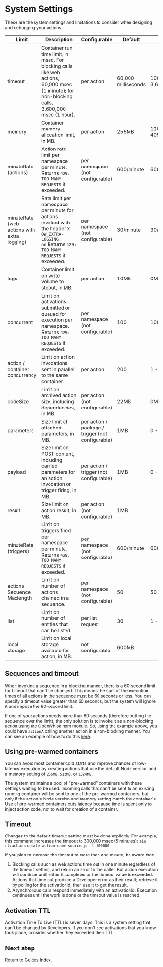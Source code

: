 # System Settings

These are the system settings and limitations to consider when designing and debugging your actions.

| Limit                                       | Description                                                                                                                                      | Configurable                                      | Default             | Range               |
| ------------------------------------------- | ------------------------------------------------------------------------------------------------------------------------------------------------ | ------------------------------------------------- | ------------------- | ------------------- |
| timeout                                     | Container run time limit, in msec. For blocking calls like web actions, 60,000 msec (1 minute); for non-blocking calls, 3,600,000 msec (1 hour). | per action                                        | 60,000 milliseconds | 100ms - 3,600,000ms |
| memory                                      | Container memory allocation limit, in MB.                                                                                                        | per action                                        | 256MB               | 128MB - 4096MB      |
| minuteRate (actions)                        | Action rate limit per namespace per minute. Returns `429: TOO MANY REQUESTS` if exceeded.                                                        | per namespace (not configurable)                  | 600/minute          | 600/minute          |
| minuteRate (web actions with extra logging) | Rate limit per namespace per minute for actions invoked with the header `X-OW_EXTRA-LOGGING: on` Returns `429: TOO MANY REQUESTS` if exceeded.   | per namespace (not configurable)                  | 30/minute           | 30/minute           |
| logs                                        | Container limit on write volume to stdout, in MB.                                                                                                | per action                                        | 10MB                | 0MB - 10MB          |
| concurrent                                  | Limit on  activations  submitted or queued for execution per namespace. Returns `429: TOO MANY REQUESTS` if exceeded.                            | per namespace (not configurable)                  | 100                 | 100                 |
| action / container concurrency              | Limit on action invocations sent in parallel to the same container.                                                                              | per action                                        | 200                 | 1 - 500             |
| codeSize                                    | Limit on archived action size, including dependencies,  in MB.                                                                                   | per action (not configurable)                     | 22MB                | 0MB - 22MB          |
| parameters                                  | Size limit of attached parameters, in MB.                                                                                                        | per action / package / trigger (not configurable) | 1MB                 | 0 - 1MB             |
| payload                                     | Size limit on POST content, including  carried parameters for an action invocation or trigger firing, in MB.                                     | per action / trigger (not configurable)           | 1MB                 | 0 - 1MB             |
| result                                      | Size limit on action result, in MB.                                                                                                              | per action (not configurable)                     | 1MB                 |                     |
| minuteRate (triggers)                       | Limit on triggers fired per namespace per minute. Returns `429: TOO MANY REQUESTS` if exceeded.                                                  | per namespace (not configurable)                  | 600/minute          | 600/minute          |
| actions Sequence Maxlength                  | Limit on number of actions  chained in a sequence.                                                                                               | per namespace (not configurable)                  | 50                  | 50                  |
| list                                        | Limit on number of entities that can be listed.                                                                                                  | per list request                                  | 30                  | 1 - 50              |
| local storage                               | Limit on local storage available for action, in MB.                                                                                              | not configurable                                  | 600MB               |                     |

## Sequences and timeout

When invoking a sequence in a blocking manner, there is a 60-second limit for timeout that can't be changed. This means the sum of the execution times of all actions in the sequence must be 60 seconds or less. You can specify a timeout value greater than 60 seconds, but the system will ignore it and impose the 60-second limit.

If one of your actions needs more than 60 seconds (therefore putting the sequence over the limit), the only solution is to invoke it as a non-blocking action using the OpenWhisk npm module. So, using the example above, you could have `actionA` calling another action in a non-blocking manner. You can see an example of how to do this [here](asynchronous_calls.md).

## Using pre-warmed containers

You can avoid most container cold starts and improve chances of low-latency execution by creating actions that use the default Node version and a memory setting of `256MB`, `512MB`, or `1024MB`. 

The system maintains a pool of "pre-warmed" containers with these settings waiting to be used. Incoming calls that can't be sent to an existing running container will be sent to one of the pre-warmed containers, but only if the action's Node version and memory setting match the container's.  Use of pre-warmed containers cuts latency because time is spent only to inject action code, not to wait for creation of a container.

## Timeout

Changes to the default timeout setting must be done explicitly. For example, this command increases the timeout to 300,000 msec (5 minutes):
`aio rt:action:create action-name source.js -t 300000`

If you plan to increase the timeout to more than one minute, be aware that:

1. Blocking calls such as web actions time out in one minute regardless of the timeout setting, and return an error to the caller. But action execution will continue until either it completes or the timeout value is exceeded. Actions that time out produce a Developer error as their result; retrieve it by polling for the activationId, then use it to get the result.
2. Asynchronous calls respond immediately with an activationId. Execution continues until the work is done or the timeout value is reached.

## Activation TTL

Activation Time To Live (TTL) is seven days. This is a system setting that can't be changed by Developers. If you don't see activations that you know took place, consider whether they exceeded their TTL .

## Next step

Return to [Guides Index](../guides_index.md).
